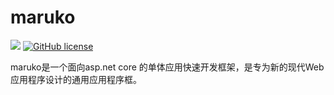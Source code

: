 # maruko
[![](https://img.shields.io/badge/.NET%20Core-3.1-brightgreen.svg?style=flat-square)](https://www.microsoft.com/net/download/core) 
[![GitHub license](https://img.shields.io/badge/license-MIT-brightgreen.svg?style=flat-square)](https://github.com/ElderJames/ShriekFx/blob/master/LICENSE) 

maruko是一个面向asp.net  core 的单体应用快速开发框架，是专为新的现代Web应用程序设计的通用应用程序框。
